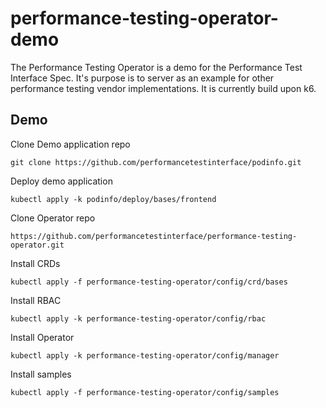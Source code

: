 # performance-testing-operator-demo

The Performance Testing Operator is a demo for the Performance Test Interface Spec. It's purpose is to server as an example for other performance testing vendor implementations. It is currently build upon k6.



## Demo

Clone Demo application repo
```
git clone https://github.com/performancetestinterface/podinfo.git
```

Deploy demo application
```
kubectl apply -k podinfo/deploy/bases/frontend
```

Clone Operator repo
```
https://github.com/performancetestinterface/performance-testing-operator.git
```

Install CRDs
```
kubectl apply -f performance-testing-operator/config/crd/bases
```

Install RBAC
```
kubectl apply -k performance-testing-operator/config/rbac
```

Install Operator
```
kubectl apply -k performance-testing-operator/config/manager
```

Install samples
```
kubectl apply -f performance-testing-operator/config/samples
```


